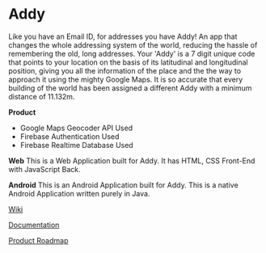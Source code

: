 # Addy
Like you have an Email ID, for addresses you have Addy! An app that changes the whole addressing system of the world, reducing the hassle of remembering the old, long addresses. Your 'Addy' is a 7 digit unique code that points to your location on the basis of its latitudinal and longitudinal position, giving you all the information of the place and the the way to approach it using the mighty Google Maps. It is so accurate that every building of the world has been assigned a different Addy with a minimum distance of 11.132m.

<strong>Product</strong>
<ul>
  <li>Google Maps Geocoder API Used</li>
  <li>Firebase Authentication Used</li>
  <li>Firebase Realtime Database Used</li>
</ul>


<strong>Web</strong>
This is a Web Application built for Addy. It has HTML, CSS Front-End with JavaScript Back.

<strong>Android</strong>
This is an Android Application built for Addy. This is a native Android Application written purely in Java.

<a href="https://github.com/Addy-HINT17/Addy/wiki"> Wiki</a>

<a href="https://github.com/Addy-HINT17/Addy/wiki/Documentation"> Documentation</a>

<a href="https://github.com/Addy-HINT17/Addy/wiki/ProductRoadmap"> Product Roadmap</a>
